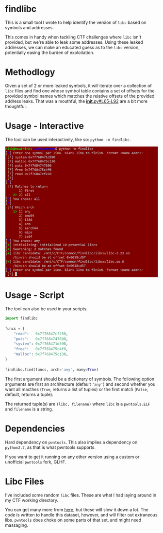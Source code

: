 # findlibc

This is a small tool I wrote to help identify the version of `libc` based on symbols and addresses.

This comes in handy when tackling CTF challenges where `libc` isn't provided, but we're able to leak some addresses. Using these leaked addresses, we can make an educated guess as to the `libc` version, potentially easing the burden of exploitation.

# Methodlogy

Given a set of 2 or more leaked symbols, it will iterate over a collection of `libc` files and find one whose symbol table contains a set of offsets for the provided symbol names which matches the relative offsets of the provided address leaks. That was a mouthful, the [__init__.py#L65-L92](comments) are a bit more thoughtful.

# Usage - Interactive

The tool can be used interactively, like so: `python -m findlibc`.

![](interactive.PNG "Interactive Usage")

# Usage - Script

The tool can also be used in your scripts.

```python
import findlibc

funcs = {
	"read":   0x7f76847cf250,
	"puts":   0x7f7684747690,
	"system": 0x7f768471d390,
	"free":   0x7f768475c4f0,
	"malloc": 0x7f768475c130,
}

findlibc.find(funcs, arch='any', many=True)
```

The first argument should be a dictionary of symbols. The following option arguments are first an architecture (default `'any'`) and second whether you want all macthes (`True`, returns a list of tuples) or the first match (`False`, default, returns a tuple).

The returned tuple(s) are `(libc, filename)` where `libc` is a `pwntools.ELF` and `filename` is a string.

# Dependencies

Hard dependency on `pwntools`. This also implies a dependency on `python2.7`, as that is what pwntools supports.

If you want to get it running on any other version using a custom or unofficial `pwntools` fork, GLHF.

# Libc Files

I've included some random `libc` files. These are what I had laying around in my CTF working directory.

You can get many more from [here](https://github.com/libcdb/ubuntu), but these will slow it down a lot. The code is written to handle this dataset, however, and will filter out extraneous libs. `pwntools` does choke on some parts of that set, and might need massaging.